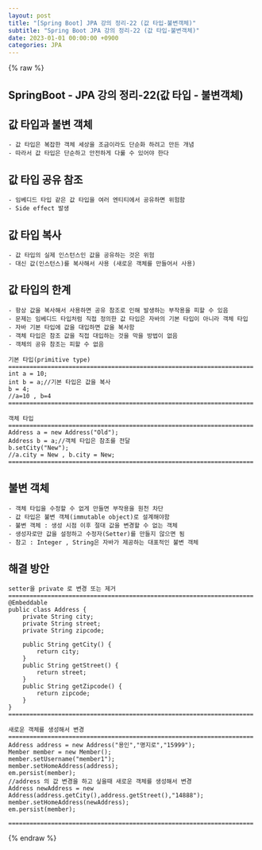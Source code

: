 ```yaml
---
layout: post
title: "[Spring Boot] JPA 강의 정리-22 (값 타입-불변객체)"
subtitle: "Spring Boot JPA 강의 정리-22 (값 타입-불변객체)"
date: 2023-01-01 00:00:00 +0900
categories: JPA
---
```

{% raw %}
## SpringBoot - JPA 강의 정리-22(값 타입 - 불변객체)  
  
## 값 타입과 불변 객체  
	- 값 타입은 복잡한 객체 세상을 조금이라도 단순화 하려고 만든 개념  
	- 따라서 값 타입은 단순하고 안전하게 다룰 수 있어야 한다  
  
## 값 타입 공유 참조  
	- 임베디드 타입 같은 값 타입을 여러 엔티티에서 공유하면 위험함  
	- Side effect 발생  
  
## 값 타입 복사  
	- 값 타입의 실제 인스턴스인 값을 공유하는 것은 위험  
	- 대신 값(인스턴스)를 복사해서 사용 (새로운 객체를 만들어서 사용)  
  
## 값 타입의 한계  
	- 항상 값을 복사해서 사용하면 공유 참조로 인해 발생하는 부작용을 피할 수 있음  
	- 문제는 임베디드 타입처럼 직접 정의한 값 타입은 자바의 기본 타입이 아니라 객체 타입  
	- 자바 기본 타입에 값을 대입하면 값을 복사함  
	- 객체 타입은 참조 값을 직접 대입하는 것을 막을 방법이 없음  
	- 객체의 공유 참조는 피할 수 없음  
  
	기본 타입(primitive type)  
	=====================================================================  
	int a = 10;  
	int b = a;//기본 타입은 값을 복사  
	b = 4;  
	//a=10 , b=4  
	=====================================================================  
  
	객체 타입  
	=====================================================================  
	Address a = new Address("Old");  
	Address b = a;//객체 타입은 참조를 전달  
	b.setCity("New");  
	//a.city = New , b.city = New;  
	=====================================================================  
  
## 불변 객체  
	- 객체 타입을 수정할 수 없게 만들면 부작용을 원천 차단  
	- 값 타입은 불변 객체(immutable object)로 설계해야함  
	- 불변 객체 : 생성 시점 이후 절대 값을 변경할 수 없는 객체  
	- 생성자로만 값을 설정하고 수정자(Setter)를 만들지 않으면 됨  
	- 참고 : Integer , String은 자바가 제공하는 대표적인 불변 객체  
  
## 해결 방안  
	setter을 private 로 변경 또는 제거  
	=====================================================================  
	@Embeddable  
	public class Address {  
		private String city;  
		private String street;  
		private String zipcode;  
  
		public String getCity() {  
			return city;  
		}  
		public String getStreet() {  
			return street;  
		}  
		public String getZipcode() {  
			return zipcode;  
		}  
	}  
	=====================================================================  
  
	새로운 객체를 생성해서 변경  
	=====================================================================  
	Address address = new Address("용인","명지로","15999");  
	Member member = new Member();  
	member.setUsername("member1");  
	member.setHomeAddress(address);  
	em.persist(member);  
	//address 의 값 변경을 하고 싶을때 새로운 객체를 생성해서 변경  
	Address newAddress = new Address(address.getCity(),address.getStreet(),"14888");  
	member.setHomeAddress(newAddress);  
	em.persist(member);  
  
	=====================================================================  
  

{% endraw %}
